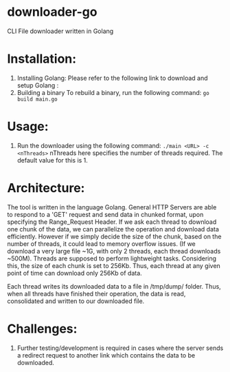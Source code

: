 # downloader-go
CLI File downloader written in Golang

# Installation:
1. Installing Golang:
  Please refer to the following link to download and setup Golang :
2. Building a binary
  To rebuild a binary, run the following command: `go build main.go`

# Usage:
1. Run the downloader using the following command:
  `./main <URL> -c <nThreads>`
  nThreads here specifies the number of threads required. The default value for this is 1.

# Architecture:
The tool is written in the language Golang. General HTTP Servers are able to respond to a 'GET' request and send data in chunked format, upon specifying the Range_Request Header. If we ask each thread to download one chunk of the data, we can parallelize the operation and download data efficiently.
However if we simply decide the size of the chunk, based on the number of threads, it could lead to memory overflow issues. (If we download a very large file ~1G, with only 2 threads, each thread downloads ~500M).
Threads are supposed to perform lightweight tasks. Considering this, the size of each chunk is set to 256Kb. Thus, each thread at any given point of time can download only 256Kb of data.

Each thread writes its downloaded data to a file in /tmp/dump/ folder. Thus, when all threads have finished their operation, the data is read, consolidated and written to our downloaded file.

# Challenges:
1. Further testing/development is required in cases where the server sends a redirect request to another link which contains the data to be downloaded.
